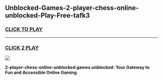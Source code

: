 
## Unblocked-Games-2-player-chess-online-unblocked-Play-Free-tafk3
<h3>
<a href="https://premium76.site?title=2-player-chess-online-unblocked&ref=15A">CLICK TO PLAY</a></h3>
<hr>

<h3>
<a href="https://premium76.site?title=2-player-chess-online-unblocked&ref=15A">CLICK 2 PLAY</a>
  
</h3>

<a href="https://premium76.site?title=2-player-chess-online-unblocked&ref=15A"><img src="https://clearcache.store/games.png"></a>


**2-player-chess-online-unblocked games unblocked: Your Gateway to Fun and Accessible Online Gaming**
